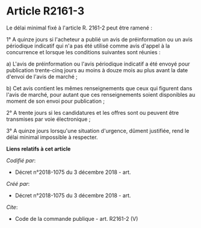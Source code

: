 # Article R2161-3

Le délai minimal fixé à l'article R. 2161-2 peut être ramené : 

1° A quinze jours si l'acheteur a publié un avis de préinformation ou un avis périodique indicatif qui n'a pas été utilisé
comme avis d'appel à la concurrence et lorsque les conditions suivantes sont réunies : 

a) L'avis de préinformation ou l'avis périodique indicatif a été envoyé pour publication trente-cinq jours au moins à douze
mois au plus avant la date d'envoi de l'avis de marché ; 

b) Cet avis contient les mêmes renseignements que ceux qui figurent dans l'avis de marché, pour autant que ces renseignements
soient disponibles au moment de son envoi pour publication ; 

2° A trente jours si les candidatures et les offres sont ou peuvent être transmises par voie électronique ; 

3° A quinze jours lorsqu'une situation d'urgence, dûment justifiée, rend le délai minimal impossible à respecter.

**Liens relatifs à cet article**

_Codifié par_:

  - Décret n°2018-1075 du 3 décembre 2018 - art.

_Créé par_:

  - Décret n°2018-1075 du 3 décembre 2018 - art.

_Cite_:

  - Code de la commande publique - art. R2161-2 (V)
